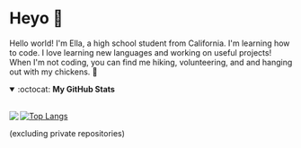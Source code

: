 # Heyo :wave:

Hello world! I'm Ella, a high school student from California. I'm learning how to code. I love learning new languages and working on useful projects! When I'm not coding, you can find me hiking, volunteering, and and hanging out with my chickens. :chicken:

<details open>
 <summary> :octocat: <b>My GitHub Stats</b> </summary>
<br>
<p align = "center">
 <img align="left" src="https://github-readme-stats.vercel.app/api?username=eilla1&count_private=true" /> 
 </p>

 [![Top Langs](https://github-readme-stats.vercel.app/api/top-langs/?username=eilla1&layout=compact)](https://github.com/anuraghazra/github-readme-stats)

(excluding private repositories)

</details>

